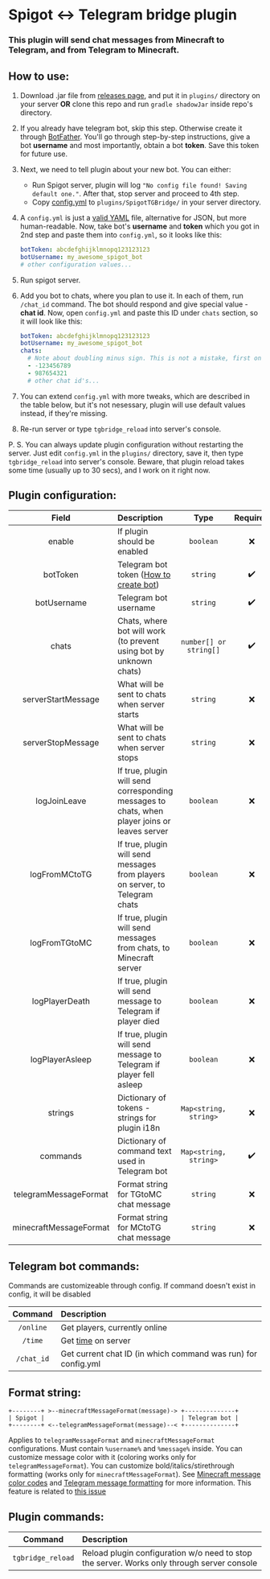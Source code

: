 # Spigot <-> Telegram bridge plugin

### This plugin will send chat messages from Minecraft to Telegram, and from Telegram to Minecraft.

## How to use:

1. Download .jar file from [releases page](https://github.com/kraftwerk28/spigot-tg-bridge/releases), and put it in `plugins/` directory on your server **OR** clone this repo and run `gradle shadowJar` inside repo's directory.

2. If you already have telegram bot, skip this step. Otherwise create it through [BotFather](https://t.me/BotFather). You'll go through step-by-step instructions, give a bot __username__ and most importantly, obtain a bot __token__. Save this token for future use.

3. Next, we need to tell plugin about your new bot. You can either:
    - Run Spigot server, plugin will log `"No config file found! Saving default one."`. After that, stop server and proceed to 4th step.
    - Copy [config.yml](https://raw.githubusercontent.com/kraftwerk28/spigot-tg-bridge/master/src/main/resources/config.yml) to `plugins/SpigotTGBridge/` in your server directory.

4. A `config.yml` is just a [valid YAML](https://en.wikipedia.org/wiki/YAML) file, alternative for JSON, but more human-readable.
   Now, take bot's __username__ and __token__ which you got in 2nd step and paste them into `config.yml`, so it looks like this:
   ```yaml
   botToken: abcdefghijklmnopq123123123
   botUsername: my_awesome_spigot_bot
   # other configuration values...
   ```

5. Run spigot server.

6. Add you bot to chats, where you plan to use it. In each of them, run `/chat_id` command. The bot should respond and give special value - __chat id__. Now, open `config.yml` and paste this ID under `chats` section, so it will look like this:
    ```yaml
    botToken: abcdefghijklmnopq123123123
    botUsername: my_awesome_spigot_bot
    chats:
      # Note about doubling minus sign. This is not a mistake, first one means list element, the second one - actual minus
      - -123456789
      - 987654321
      # other chat id's...
    ```

7. You can extend `config.yml` with more tweaks, which are described in the table below, but it's not nesessary, plugin will use default values instead, if they're missing.

8. Re-run server or type `tgbridge_reload` into server's console.


P. S. You can always update plugin configuration without restarting the server. Just edit `config.yml` in the `plugins/` directory, save it, then type `tgbridge_reload` into server's console. Beware, that plugin reload takes some time (usually up to 30 secs), and I work on it right now.


## Plugin configuration:

| Field | Description | Type | Required | Default |
|:-----:|:------------|:----:|:--------:|:-------:|
| enable | If plugin should be enabled | `boolean` | :x: | `true` |
| botToken | Telegram bot token ([How to create bot](https://core.telegram.org/bots#3-how-do-i-create-a-bot)) | `string` | :heavy_check_mark: | - |
| botUsername | Telegram bot username | `string` | :heavy_check_mark: | - |
| chats | Chats, where bot will work (to prevent using bot by unknown chats) | `number[] or string[]` | :heavy_check_mark: | `[]` |
| serverStartMessage | What will be sent to chats when server starts | `string` | :x: | `'Server started.'` |
| serverStopMessage | What will be sent to chats when server stops | `string` | :x: | `'Server stopped.'` |
| logJoinLeave | If true, plugin will send corresponding messages to chats, when player joins or leaves server | `boolean` | :x: | `true` |
| logFromMCtoTG | If true, plugin will send messages from players on server, to Telegram chats | `boolean` | :x: | `true` |
| logFromTGtoMC | If true, plugin will send messages from chats, to Minecraft server | `boolean` | :x: | `true` |
| logPlayerDeath | If true, plugin will send message to Telegram if player died | `boolean` | :x: | `false` |
| logPlayerAsleep | If true, plugin will send message to Telegram if player fell asleep | `boolean` | :x: | `false` |
| strings | Dictionary of tokens - strings for plugin i18n | `Map<string, string>` | :x: | See default config |
| commands | Dictionary of command text used in Telegram bot | `Map<string, string>` | :heavy_check_mark: | See below |
| telegramMessageFormat | Format string for TGtoMC chat message | `string` | :x: | See default config |
| minecraftMessageFormat | Format string for MCtoTG chat message | `string` | :x: | See default config |


## Telegram bot commands:

Commands are customizeable through config. If command doesn't exist in config, it will be disabled

| Command | Description |
|:-------:|:------------|
| `/online` | Get players, currently online |
| `/time`   | Get [time](https://minecraft.gamepedia.com/Day-night_cycle) on server |
| `/chat_id`   | Get current chat ID (in which command was run) for config.yml |


## Format string:

```
+--------+ >--minecraftMessageFormat(message)-> +--------------+
| Spigot |                                      | Telegram bot |
+--------+ <--telegramMessageFormat(message)--< +--------------+
```

Applies to `telegramMessageFormat` and `minecraftMessageFormat` configurations.
Must contain `%username%` and `%message%` inside.
You can customize message color with it (coloring works only for `telegramMessageFormat`). You can customize bold/italics/stirethrough formatting (works only for `minecraftMessageFormat`). See [Minecraft message color codes](https://www.digminecraft.com/lists/color_list_pc.php) and [Telegram message formatting](https://core.telegram.org/bots/api#html-style) for more information.
This feature is related to [this issue](https://github.com/kraftwerk28/spigot-tg-bridge/issues/6)


## Plugin commands:

| Command | Description |
|:-------:|:------------|
| `tgbridge_reload` | Reload plugin configuration w/o need to stop the server. Works only through server console |
